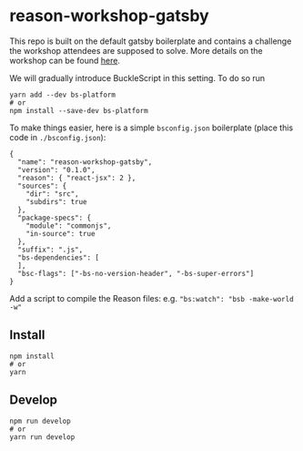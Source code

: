 # reason-workshop-gatsby

This repo is built on the default gatsby boilerplate and contains a
challenge the workshop attendees are supposed to solve. More details on
the workshop can be found [here](https://github.com/ryyppy/reason-workshop).


We will gradually introduce BuckleScript in this setting. To do so run

```
yarn add --dev bs-platform
# or
npm install --save-dev bs-platform
```

To make things easier, here is a simple `bsconfig.json`
boilerplate (place this code in `./bsconfig.json`):

```
{
  "name": "reason-workshop-gatsby",
  "version": "0.1.0",
  "reason": { "react-jsx": 2 },
  "sources": {
    "dir": "src",
    "subdirs": true
  },
  "package-specs": {
    "module": "commonjs",
    "in-source": true
  },
  "suffix": ".js",
  "bs-dependencies": [
  ],
  "bsc-flags": ["-bs-no-version-header", "-bs-super-errors"]
}
```

Add a script to compile the Reason files: e.g. `"bs:watch": "bsb -make-world -w"`

## Install

```
npm install
# or
yarn
```

## Develop

```
npm run develop
# or
yarn run develop
```
